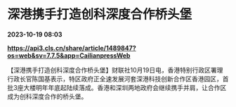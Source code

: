 # 深港携手打造创科深度合作桥头堡

**2023-10-19 08:03**

**https://api3.cls.cn/share/article/1489847?os=web&sv=7.7.5&app=CailianpressWeb**

【深港携手打造创科深度合作桥头堡】财联社10月19日电，香港特别行政区署理行政长官陈国基表示，特区政府正全速发展河套深港科技创新合作区香港园区，首批3座大楼明年年底起陆续落成。香港和深圳两地政府会继续携手并肩，让合作区成为创科深度合作的桥头堡。